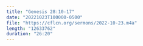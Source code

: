 ```yaml
---
title: "Genesis 28:10-17"
date: "20221023T100000-0500"
file: "https://cflcn.org/sermons/2022-10-23.m4a"
length: "12633762"
duration: "26:20"
---
```

